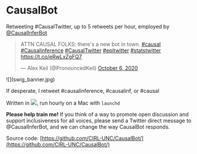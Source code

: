 # CausalBot 
Retweeting #CausalTwitter, up to 5 retweets per hour, employed by [@CausalInferBot](https://twitter.com/CausalInferBot)

<blockquote class="twitter-tweet"><p lang="en" dir="ltr">ATTN CAUSAL FOLKS: there&#39;s a new bot in town. <a href="https://twitter.com/hashtag/causal?src=hash&amp;ref_src=twsrc%5Etfw">#causal</a> <a href="https://twitter.com/hashtag/Causalinference?src=hash&amp;ref_src=twsrc%5Etfw">#Causalinference</a> <a href="https://twitter.com/hashtag/CausalTwitter?src=hash&amp;ref_src=twsrc%5Etfw">#CausalTwitter</a> <a href="https://twitter.com/hashtag/epitwitter?src=hash&amp;ref_src=twsrc%5Etfw">#epitwitter</a> <a href="https://twitter.com/hashtag/statstwitter?src=hash&amp;ref_src=twsrc%5Etfw">#statstwitter</a> <a href="https://t.co/eRwLxZgFQ7">https://t.co/eRwLxZgFQ7</a></p>&mdash; Alex Keil (@PronouncedKeil) <a href="https://twitter.com/PronouncedKeil/status/1313578671022780418?ref_src=twsrc%5Etfw">October 6, 2020</a></blockquote> <script async src="https://platform.twitter.com/widgets.js" charset="utf-8"></script> 
![](swig_banner.jpg)

If desperate, I retweet #causalinference, #causalinf, or #causal

Written in <img src="https://julialang.org/assets/infra/logo.svg" width="50"/>,  run hourly on a Mac with `launchd`

**Please help train me!**
If you think of a way to promote open discussion and support inclusiveness for all voices, please send a Twitter direct message to @CausalInferBot, and we can change the way CausalBot responds.

Source code: [https://github.com/CIRL-UNC/CausalBot/](https://github.com/CIRL-UNC/CausalBot/)
